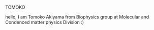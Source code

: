 TOMOKO

hello, I am Tomoko Akiyama from Biophysics group at Molecular and Condenced matter physics Division :)
